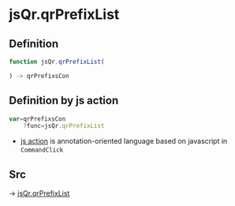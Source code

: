 # jsQr.qrPrefixList

## Definition

```js.js
function jsQr.qrPrefixList(

) -> qrPrefixsCon
```


## Definition by js action

```js.js
var=qrPrefixsCon
	?func=jsQr.qrPrefixList

```

- [js action](#) is annotation-oriented language based on javascript in `CommandClick`

## Src

-> [jsQr.qrPrefixList](https://github.com/puutaro/CommandClick/blob/master/app/src/main/java/com/puutaro/commandclick/fragment_lib/terminal_fragment/js_interface/qr/JsQr.kt#L52)


